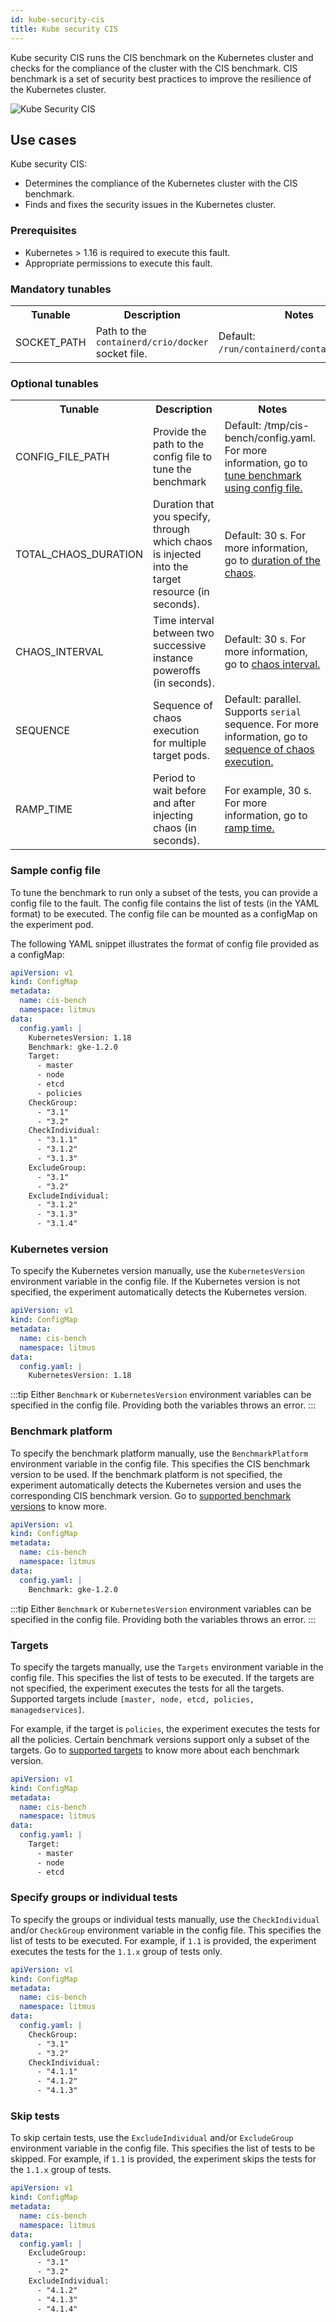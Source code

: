 ```yaml
---
id: kube-security-cis
title: Kube security CIS
---
```


Kube security CIS runs the CIS benchmark on the Kubernetes cluster and checks for the compliance of the cluster with the CIS benchmark. CIS benchmark is a set of security best practices to improve the resilience of the Kubernetes cluster.

![Kube Security CIS](./static/images/kube-security-cis.png)

## Use cases
Kube security CIS:
- Determines the compliance of the Kubernetes cluster with the CIS benchmark.
- Finds and fixes the security issues in the Kubernetes cluster.

### Prerequisites
- Kubernetes > 1.16 is required to execute this fault.
- Appropriate permissions to execute this fault.

### Mandatory tunables
<table>
    <tr>
        <th> Tunable </th>
        <th> Description </th>
        <th> Notes </th>
    </tr>
    <tr>
        <td> SOCKET_PATH </td>
        <td> Path to the <code>containerd/crio/docker</code> socket file. </td>
        <td> Default: <code>/run/containerd/containerd.sock</code>. </td>
    </tr>
</table>

### Optional tunables
<table>
    <tr>
        <th> Tunable </th>
        <th> Description </th>
        <th> Notes </th>
    </tr>
    <tr>
        <td> CONFIG_FILE_PATH </td>
        <td> Provide the path to the config file to tune the benchmark</td>
        <td> Default: /tmp/cis-bench/config.yaml. For more information, go to <a href="#sample-config-file"> tune benchmark using config file.</a></td>
    </tr>
    <tr>
        <td> TOTAL_CHAOS_DURATION </td>
        <td> Duration that you specify, through which chaos is injected into the target resource (in seconds).</td>
        <td> Default: 30 s. For more information, go to <a href="/docs/chaos-engineering/technical-reference/chaos-faults/common-tunables-for-all-faults#duration-of-the-chaos">duration of the chaos</a>.</td>
    </tr>
    <tr>
        <td> CHAOS_INTERVAL </td>
        <td> Time interval between two successive instance poweroffs (in seconds). </td>
        <td> Default: 30 s. For more information, go to <a href="../../chaos-faults/common-tunables-for-all-faults#chaos-interval"> chaos interval.</a></td>
    </tr>
    <tr>
        <td> SEQUENCE </td>
        <td> Sequence of chaos execution for multiple target pods.</td>
        <td> Default: parallel. Supports <code>serial</code> sequence. For more information, go to <a href="../../chaos-faults/common-tunables-for-all-faults#sequence-of-chaos-execution"> sequence of chaos execution.</a></td>
    </tr>
    <tr>
        <td> RAMP_TIME </td>
        <td> Period to wait before and after injecting chaos (in seconds). </td>
        <td> For example, 30 s. For more information, go to <a href="../../chaos-faults/common-tunables-for-all-faults#ramp-time"> ramp time.</a></td>
    </tr>
</table>


### Sample config file
To tune the benchmark to run only a subset of the tests, you can provide a config file to the fault. The config file contains the list of tests (in the YAML format) to be executed. The config file can be mounted as a configMap on the experiment pod.

The following YAML snippet illustrates the format of config file provided as a configMap:

[embedmd]:# (./static/manifests/kube-security-cis/sample-config.yaml yaml)
```yaml
apiVersion: v1
kind: ConfigMap
metadata:
  name: cis-bench
  namespace: litmus
data:
  config.yaml: |
    KubernetesVersion: 1.18
    Benchmark: gke-1.2.0
    Target:
      - master
      - node
      - etcd
      - policies
    CheckGroup:
      - "3.1"
      - "3.2"
    CheckIndividual:
      - "3.1.1"
      - "3.1.2"
      - "3.1.3"
    ExcludeGroup:
      - "3.1"
      - "3.2"
    ExcludeIndividual:
      - "3.1.2"
      - "3.1.3"
      - "3.1.4"
```

### Kubernetes version
To specify the Kubernetes version manually, use the `KubernetesVersion` environment variable in the config file. If the Kubernetes version is not specified, the experiment automatically detects the Kubernetes version.

[embedmd]:# (./static/manifests/kube-security-cis/kubernetes-version.yaml yaml)
```yaml
apiVersion: v1
kind: ConfigMap
metadata:
  name: cis-bench
  namespace: litmus
data:
  config.yaml: |
    KubernetesVersion: 1.18
```

:::tip
Either `Benchmark` or `KubernetesVersion` environment variables can be specified in the config file. Providing both the variables throws an error.
:::

### Benchmark platform
To specify the benchmark platform manually, use the `BenchmarkPlatform` environment variable in the config file. This specifies the CIS benchmark version to be used. If the benchmark platform is not specified, the experiment automatically detects the Kubernetes version and uses the corresponding CIS benchmark version. Go to <a href="https://github.com/aquasecurity/kube-bench/blob/main/docs/platforms.md">supported benchmark versions</a> to know more.

[embedmd]:# (./static/manifests/kube-security-cis/benchmark-platform.yaml yaml)
```yaml
apiVersion: v1
kind: ConfigMap
metadata:
  name: cis-bench
  namespace: litmus
data:
  config.yaml: |
    Benchmark: gke-1.2.0
```

:::tip
Either `Benchmark` or `KubernetesVersion` environment variables can be specified in the config file. Providing both the variables throws an error.
:::

### Targets
To specify the targets manually, use the `Targets` environment variable in the config file. This specifies the list of tests to be executed. If the targets are not specified, the experiment executes the tests for all the targets. Supported targets include `[master, node, etcd, policies, managedservices]`. 

For example, if the target is `policies`, the experiment executes the tests for all the policies. Certain benchmark versions support only a subset of the targets. Go to <a href="https://github.com/aquasecurity/kube-bench/blob/main/docs/architecture.md">supported targets</a> to know more about each benchmark version.

[embedmd]:# (./static/manifests/kube-security-cis/targets.yaml yaml)
```yaml
apiVersion: v1
kind: ConfigMap
metadata:
  name: cis-bench
  namespace: litmus
data:
  config.yaml: |
    Target:
      - master
      - node
      - etcd
```

### Specify groups or individual tests
To specify the groups or individual tests manually, use the `CheckIndividual` and/or `CheckGroup` environment variable in the config file. This specifies the list of tests to be executed. For example, if `1.1` is provided, the experiment executes the tests for the `1.1.x` group of tests only.

[embedmd]:# (./static/manifests/kube-security-cis/specify-test-group-individual.yaml yaml)
```yaml
apiVersion: v1
kind: ConfigMap
metadata:
  name: cis-bench
  namespace: litmus
data:
  config.yaml: |
    CheckGroup:
      - "3.1"
      - "3.2"
    CheckIndividual:
      - "4.1.1"
      - "4.1.2"
      - "4.1.3"
```

### Skip tests
To skip certain tests, use the `ExcludeIndividual` and/or `ExcludeGroup` environment variable in the config file. This specifies the list of tests to be skipped. For example, if `1.1` is provided, the experiment skips the tests for the `1.1.x` group of tests.

[embedmd]:# (./static/manifests/kube-security-cis/exclude-test-group-individual.yaml yaml)
```yaml
apiVersion: v1
kind: ConfigMap
metadata:
  name: cis-bench
  namespace: litmus
data:
  config.yaml: |
    ExcludeGroup:
      - "3.1"
      - "3.2"
    ExcludeIndividual:
      - "4.1.2"
      - "4.1.3"
      - "4.1.4"
```